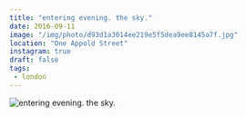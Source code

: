 ```yaml
---
title: "entering evening. the sky."
date: 2016-09-11
image: "/img/photo/d93d1a3014ee219e5f5dea9ee8145a7f.jpg"
location: "One Appold Street"
instagram: true
draft: false
tags:
 - london
---
```


![entering evening. the sky.](/img/photo/d93d1a3014ee219e5f5dea9ee8145a7f.jpg)
